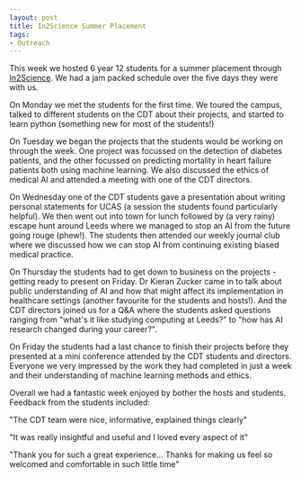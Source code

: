 ```yaml
---
layout: post
title: In2Science Summer Placement
tags:
- Outreach
---
```


This week we hosted 6 year 12 students for a summer placement through [In2Science](https://in2scienceuk.org/). We had a jam packed schedule over the five days they were with us. 

On Monday we met the students for the first time. We toured the campus, talked to different students on the CDT about their projects, and started to learn python (something new for most of the students!) 

On Tuesday we began the projects that the students would be working on through the week. One project was focussed on the detection of diabetes patients, and the other focussed on predicting mortality in heart failure patients both using machine learning. We also discussed the ethics of medical AI and attended a meeting with one of the CDT directors.

On Wednesday one of the CDT students gave a presentation about writing personal statements for UCAS (a session the students found particularly helpful). We then went out into town for lunch followed by (a very rainy) escape hunt around Leeds where we managed to stop an AI from the future going rouge (phew!). The students then attended our weekly journal club where we discussed how we can stop AI from continuing existing biased medical practice.

On Thursday the students had to get down to business on the projects - getting ready to present on Friday. Dr Kieran Zucker came in to talk about public understanding of AI and how that might affect its implementation in healthcare settings (another favourite for the students and hosts!). And the CDT directors joined us for a Q&A where the students asked questions ranging from "what's it like studying computing at Leeds?" to "how has AI research changed during your career?".

On Friday the students had a last chance to finish their projects before they presented at a mini conference attended by the CDT students and directors. Everyone we very impressed by the work they had completed in just a week and their understanding of machine learning methods and ethics.

Overall we had a fantastic week enjoyed by bother the hosts and students. Feedback from the students included:

"The CDT team were nice, informative, explained things clearly"

"It was really insightful and useful and I loved every aspect of it"

"Thank you for such a great experience... Thanks for making us feel so welcomed and comfortable in such little time"
